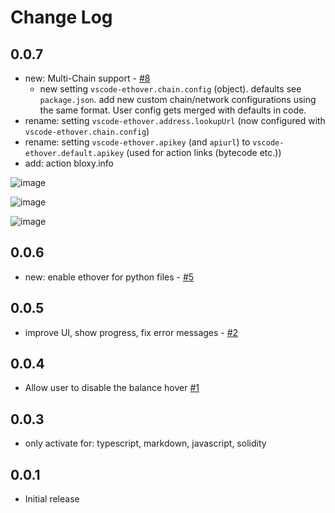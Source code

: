 # Change Log

## 0.0.7
- new: Multi-Chain support - [#8](https://github.com/ConsenSys/vscode-ethover/issues/8)
  - new setting `vscode-ethover.chain.config` (object). defaults see `package.json`. add new custom chain/network configurations using the same format. User config gets merged with defaults in code.
- rename: setting `vscode-ethover.address.lookupUrl` (now configured with `vscode-ethover.chain.config`)
- rename: setting `vscode-ethover.apikey` (and `apiurl`) to `vscode-ethover.default.apikey` (used for action links (bytecode etc.))
- add: action bloxy.info

![image](https://user-images.githubusercontent.com/2865694/143015504-fbfea586-4baa-44a7-84c3-dbf8a988838c.png)

![image](https://user-images.githubusercontent.com/2865694/143015659-2899cf99-5eb5-4df1-8d2e-b14a12e39510.png)

![image](https://user-images.githubusercontent.com/2865694/143015924-57fcbba1-74c8-4abd-9f8c-846daad588dd.png)


## 0.0.6
- new: enable ethover for python files - [#5](https://github.com/ConsenSys/vscode-ethover/issues/5)

## 0.0.5
- improve UI, show progress, fix error messages - [#2](https://github.com/ConsenSys/vscode-ethover/issues/2)

## 0.0.4
- Allow user to disable the balance hover [#1](https://github.com/ConsenSys/vscode-ethover/issues/1)

## 0.0.3
- only activate for: typescript, markdown, javascript, solidity

## 0.0.1
- Initial release
